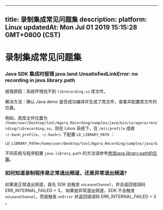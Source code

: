 
---
title: 录制集成常见问题集
description: 
platform: Linux
updatedAt: Mon Jul 01 2019 15:15:28 GMT+0800 (CST)
---
# 录制集成常见问题集
### Java SDK 集成时报错 java.land.UnsatisfiedLinkError: no recording in java.library.path

报错原因：系统环境找不到 `librecording.so` 库文件。

解决方法：确认 Java demo 是否成功编译并生成了库文件，查看并配置库文件的位置。

例如，若库文件位置为 `/home/user/Desktop/tool/Agora_Recording/samples/java/bin/io/agora/recording/librecording.so`，则在 Linux 系统下，在 `/etc/profile` 或者 `~/.bash_profile`、`~/.bashrc` 下配置 `LD_LIBRARY_PATH` ：

```
LD_LIBRARY_PATH=/home/user/Desktop/tool/Agora_Recording/samples/java/bin/io/agora/recording/librecording.so
```

不同系统与程序配置 `java.library.path` 的方法请参考[修改java.library.path的位置](https://blog.csdn.net/quqibing001/article/details/51201768)。

### 如何知道录制程序是正常退出频道，还是异常退出频道?

如果是正常退出频道，首先 SDK 会触发 `onLeaveChannel`，并会返回错误码 ERR_INTERNAL_FAILED = 3。
如果是异常退出频道，SDK 不会触发 `onLeaveChannel`，而是触发 `onError` 并返回错误码 ERR_INTERNAL_FAILED = 3 。
